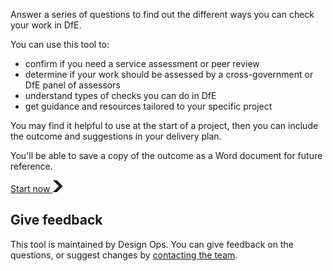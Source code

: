 
Answer a series of questions to find out the different ways you can check your work in DfE. 

You can use this tool to:

- confirm if you need a service assessment or peer review
- determine if your work should be assessed by a cross-government or DfE panel of assessors
- understand types of checks you can do in DfE
- get guidance and resources tailored to your specific project

You may find it helpful to use at the start of a project, then you can include the outcome and suggestions in your delivery plan.

You'll be able to save a copy of the outcome as a Word document for future reference.


<a href="/service/start" role="button" draggable="false" class="govuk-button govuk-button--start" data-module="govuk-button">
  Start now
  <svg class="govuk-button__start-icon" xmlns="http://www.w3.org/2000/svg" width="17.5" height="19" viewBox="0 0 33 40" aria-hidden="true" focusable="false">
    <path fill="currentColor" d="M0 0h13l20 20-20 20H0l20-20z" />
  </svg>
</a>


## Give feedback

This tool is maintained by Design Ops. You can give feedback on the questions, or suggest changes by [contacting the team](https://design.education.gov.uk/design-ops).